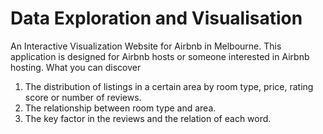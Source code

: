 # Data Exploration and Visualisation
 An Interactive Visualization Website for Airbnb in Melbourne. This application is designed for Airbnb hosts or someone interested in Airbnb hosting. 
What you can discover
1. The distribution of listings in a certain area by room type, price, rating score or number of reviews.
2. The relationship between room type and area.
3. The key factor in the reviews and the relation of each word.
